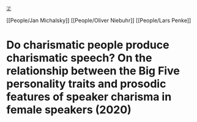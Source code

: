 [🇿](zotero://select/groups/5641742/items/Q8PP65WD)

[[People/Jan Michalsky]] [[People/Oliver Niebuhr]] [[People/Lars Penke]] 
# Do charismatic people produce charismatic speech? On the relationship between the Big Five personality traits and prosodic features of speaker charisma in female speakers (2020)

